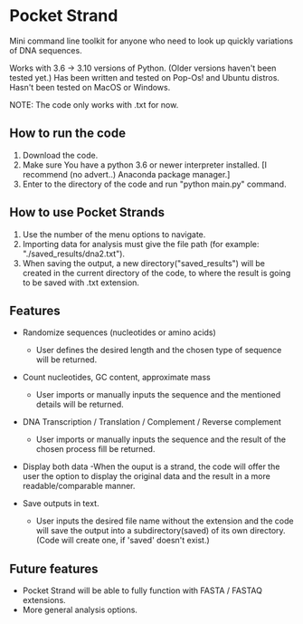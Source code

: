 # Pocket Strand
Mini command line toolkit for anyone who need to look up quickly variations of DNA sequences.

Works with 3.6 -> 3.10 versions of Python.
(Older versions haven't been tested yet.)
Has been written and tested on Pop-Os! and Ubuntu distros.
Hasn't been tested on MacOS or Windows.

NOTE: The code only works with .txt for now. 

## How to run the code
1. Download the code.
2. Make sure You have a python 3.6 or newer interpreter installed. [I recommend (no advert..) Anaconda package manager.]
3. Enter to the directory of the code and run "python main.py" command.

## How to use Pocket Strands
1. Use the number of the menu options to navigate.
2. Importing data for analysis must give the file path (for example: "./saved_results/dna2.txt").
3. When saving the output, a new directory("saved_results") will be created in the current directory of the code, to where the result is going to be saved with .txt extension.

## Features
- Randomize sequences (nucleotides or amino acids)
    - User defines the desired length and the chosen type of sequence will be returned.

- Count nucleotides, GC content, approximate mass
    - User imports or manually inputs the sequence 
      and the mentioned details will be returned.

- DNA Transcription / Translation / Complement / Reverse complement
    - User imports or manually inputs the sequence 
      and the result of the chosen process fill be returned.

- Display both data
    -When the ouput is a strand, the code will offer the user the option 
     to display the original data and the result in a more readable/comparable manner.

- Save outputs in text.
    - User inputs the desired file name without the extension
      and the code will save the output into a subdirectory(saved) of its own directory.
      (Code will create one, if 'saved' doesn't exist.)

## Future features
- Pocket Strand will be able to fully function with FASTA / FASTAQ extensions.
- More general analysis options.
